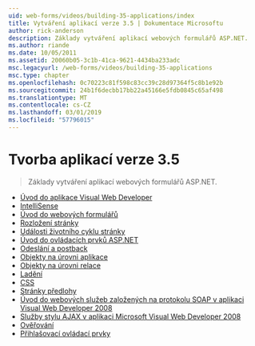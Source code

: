 ```yaml
---
uid: web-forms/videos/building-35-applications/index
title: Vytváření aplikací verze 3.5 | Dokumentace Microsoftu
author: rick-anderson
description: Základy vytváření aplikací webových formulářů ASP.NET.
ms.author: riande
ms.date: 10/05/2011
ms.assetid: 20060b05-3c1b-41ca-9621-4434ba233adc
msc.legacyurl: /web-forms/videos/building-35-applications
msc.type: chapter
ms.openlocfilehash: 0c70223c81f598c83cc39c28d97364f5c8b1e92b
ms.sourcegitcommit: 24b1f6decbb17bb22a45166e5fdb0845c65af498
ms.translationtype: MT
ms.contentlocale: cs-CZ
ms.lasthandoff: 03/01/2019
ms.locfileid: "57796015"
---
```

<a name="building-35-applications"></a>Tvorba aplikací verze 3.5
====================
> Základy vytváření aplikací webových formulářů ASP.NET.


- [Úvod do aplikace Visual Web Developer](intro-to-visual-web-developer.md)
- [IntelliSense](intellisense.md)
- [Úvod do webových formulářů](intro-to-web-forms.md)
- [Rozložení stránky](page-layout.md)
- [Události životního cyklu stránky](page-lifecycle-events.md)
- [Úvod do ovládacích prvků ASP.NET](intro-to-aspnet-controls.md)
- [Odeslání a postback](submit-and-postback.md)
- [Objekty na úrovni aplikace](application-level-objects.md)
- [Objekty na úrovni relace](session-level-objects.md)
- [Ladění](debugging.md)
- [CSS](css.md)
- [Stránky předlohy](masterpages.md)
- [Úvod do webových služeb založených na protokolu SOAP v aplikaci Visual Web Developer 2008](an-introduction-to-soap-based-web-services-with-visual-web-developer-2008.md)
- [Služby stylu AJAX v aplikaci Microsoft Visual Web Developer 2008](ajax-style-services-with-microsoft-visual-web-developer-2008.md)
- [Ověřování](validation.md)
- [Přihlašovací ovládací prvky](login-controls.md)
